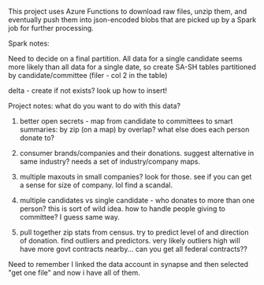 This project uses Azure Functions to download raw files, unzip them, and eventually push them into json-encoded blobs that are picked up by a Spark job for further processing.

Spark notes:

Need to decide on a final partition. All data for a single candidate seems more likely than all data for a single date, so create SA-SH tables partitioned by candidate/committee (filer - col 2 in the table)

delta - create if not exists? look up how to insert!


Project notes:
what do you want to do with this data? 
1) better open secrets - map from candidate to committees to smart summaries:
    by zip (on a map)
    by overlap? what else does each person donate to? 

2) consumer brands/companies and their donations. suggest alternative in same industry? needs a set of industry/company maps.

3) multiple maxouts in small companies? look for those. see if you can get a sense for size of company. lol find a scandal.

4) multiple candidates vs single candidate - who donates to more than one person? this is sort of wild idea.
    how to handle people giving to committee? I guess same way.

5) pull together zip stats from census. try to predict level of and direction of donation. find outliers and predictors. 
    very likely outliers high will have more govt contracts nearby...
    can you get all federal contracts??


Need to remember I linked the data account in synapse and then selected "get one file" and now i have all of them.
